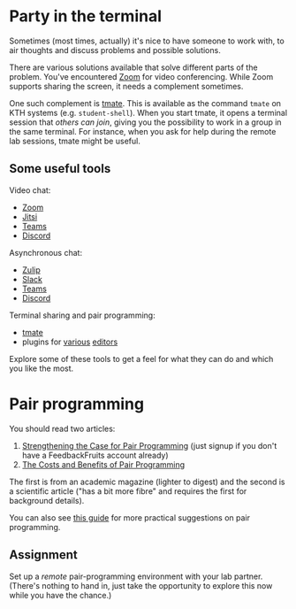 # Party in the terminal

Sometimes (most times, actually) it's nice to have someone to work with, to air 
thoughts and discuss problems and possible solutions.

There are various solutions available that solve different parts of the 
problem. You've encountered [Zoom][zoom] for video conferencing. While Zoom 
supports sharing the screen, it needs a complement sometimes.

One such complement is [tmate][tmate]. This is available as the command `tmate` 
on KTH systems (e.g. `student-shell`). When you start tmate, it opens a 
terminal session that *others can join*, giving you the possibility to work in 
a group in the same terminal. For instance, when you ask for help during the 
remote lab sessions, tmate might be useful.

## Some useful tools

Video chat:

 - [Zoom][zoom]
 - [Jitsi][jitsi]
 - [Teams][teams]
 - [Discord][discord]

Asynchronous chat:

 - [Zulip][zulip]
 - [Slack][slack]
 - [Teams][teams]
 - [Discord][discord]

Terminal sharing and pair programming:

 - [tmate][tmate]
 - plugins for [various][pairprog1] [editors][pairprog2]

Explore some of these tools to get a feel for what they can do and which you 
like the most.

[zoom]: https://kth-se.zoom.us
[jitsi]: https://meet.jit.si/
[teams]: https://teams.microsoft.com/start
[discord]: https://discord.com
[zulip]: https://zulipchat.com
[slack]: https://slack.com
[tmate]: https://tmate.io
[pairprog1]: https://www.microverse.org/blog/how-remote-pair-programming-works-and-why-it-can-change-your-life
[pairprog2]: https://www.sitepoint.com/collaborative-coding-tools-for-remote-pair-programming/


# Pair programming

You should read two articles:

  1. [Strengthening the Case for Pair Programming][pairprog-magazine] (just 
     signup if you don't have a FeedbackFruits account already)
  2. [The Costs and Benefits of Pair Programming][pairprog-benefits]

The first is from an academic magazine (lighter to digest) and the second is a 
scientific article ("has a bit more fibre" and requires the first for 
background details).

[pairprog-magazine]: https://eu.feedbackfruits.com/courses/activity-course/1a3d3978-afbe-43d2-9d4a-216c3f21efe9
[pairprog-benefits]: https://eu.feedbackfruits.com/courses/activity-course/73587dce-a191-44ad-8b60-e1ae2744963b

You can also see [this guide][pairprog3] for more practical suggestions on pair 
programming.

[pairprog3]: https://gist.github.com/rouzbeh84/4bafc9fe4fe02edf506d11997c4674b0

## Assignment

Set up a *remote* pair-programming environment with your lab partner. (There's 
nothing to hand in, just take the opportunity to explore this now while you 
have the chance.)

